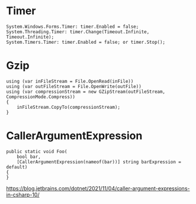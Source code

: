# Timer
```
System.Windows.Forms.Timer: timer.Enabled = false;
System.Threading.Timer: timer.Change(Timeout.Infinite, Timeout.Infinite);
System.Timers.Timer: timer.Enabled = false; or timer.Stop();
```

# Gzip
```
using (var inFileStream = File.OpenRead(inFile))
using (var outFileStream = File.OpenWrite(outFile))
using (var compressionStream = new GZipStream(outFileStream, CompressionMode.Compress))
{
    inFileStream.CopyTo(compressionStream);
}
```

# CallerArgumentExpression
```
public static void Foo(
    bool bar,
    [CallerArgumentExpression(nameof(bar))] string barExpression = default)
{
}
```
https://blog.jetbrains.com/dotnet/2021/11/04/caller-argument-expressions-in-csharp-10/
